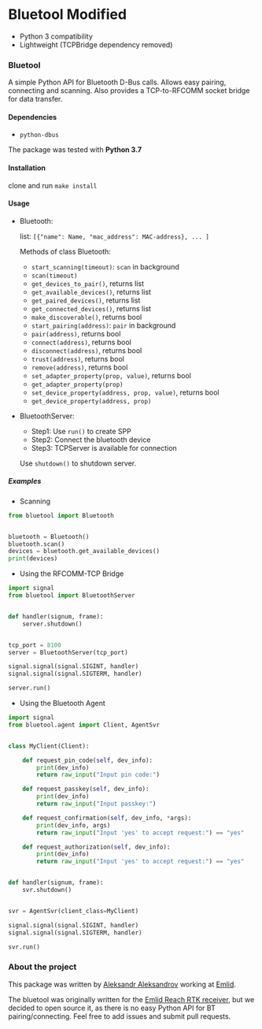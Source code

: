 # Bluetool Modified
- Python 3 compatibility
- Lightweight (TCPBridge dependency removed)

### Bluetool

A simple Python API for Bluetooth D-Bus calls. Allows easy pairing, connecting and scanning.
Also provides a TCP-to-RFCOMM socket bridge for data transfer.

#### Dependencies

- `python-dbus`

The package was tested with **Python 3.7**

#### Installation

clone and run `make install`

#### Usage

- Bluetooth:
	
	list: `[{"name": Name, "mac_address": MAC-address}, ... ]`

	Methods of class Bluetooth:
	- `start_scanning(timeout)`: `scan` in background
	- `scan(timeout)`
	- `get_devices_to_pair()`, returns list
	- `get_available_devices()`, returns list
	- `get_paired_devices()`, returns list
	- `get_connected_devices()`, returns list
	- `make_discoverable()`, returns bool
	- `start_pairing(address)`: `pair` in background
	- `pair(address)`, returns bool
	- `connect(address)`, returns bool
	- `disconnect(address)`, returns bool
	- `trust(address)`, returns bool
	- `remove(address)`, returns bool
	- `set_adapter_property(prop, value)`, returns bool
	- `get_adapter_property(prop)`
	- `set_device_property(address, prop, value)`, returns bool
	- `get_device_property(address, prop)`

- BluetoothServer:
 	
	- Step1: Use `run()` to create SPP
	- Step2: Connect the bluetooth device
	- Step3: TCPServer is available for connection
	
	Use `shutdown()` to shutdown server.

##### Examples

- Scanning
```python
from bluetool import Bluetooth


bluetooth = Bluetooth()
bluetooth.scan()
devices = bluetooth.get_available_devices()
print(devices)
```
- Using the RFCOMM-TCP Bridge
```python
import signal
from bluetool import BluetoothServer


def handler(signum, frame):
    server.shutdown()


tcp_port = 8100
server = BluetoothServer(tcp_port)

signal.signal(signal.SIGINT, handler)
signal.signal(signal.SIGTERM, handler)

server.run()
```
- Using the Bluetooth Agent
```python
import signal
from bluetool.agent import Client, AgentSvr


class MyClient(Client):

    def request_pin_code(self, dev_info):
        print(dev_info)
        return raw_input("Input pin code:")

    def request_passkey(self, dev_info):
        print(dev_info)
        return raw_input("Input passkey:")

    def request_confirmation(self, dev_info, *args):
        print(dev_info, args)
        return raw_input("Input 'yes' to accept request:") == "yes"

    def request_authorization(self, dev_info):
        print(dev_info)
        return raw_input("Input 'yes' to accept request:") == "yes"


def handler(signum, frame):
    svr.shutdown()


svr = AgentSvr(client_class=MyClient)

signal.signal(signal.SIGINT, handler)
signal.signal(signal.SIGTERM, handler)

svr.run()
```

### About the project

This package was written by [Aleksandr Aleksandrov](https://github.com/AD-Aleksandrov) working at [Emlid](https://emlid.com/).

The bluetool was originally written for the [Emlid Reach RTK receiver](https://emlid.com/reach/), but we decided to open source it, as there is no easy Python API for BT pairing/connecting. Feel free to add issues and submit pull requests.